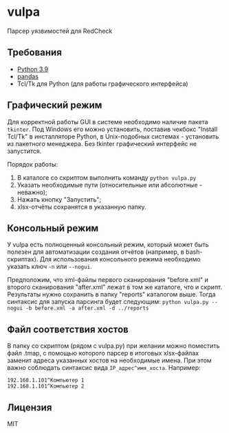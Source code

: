 # vulpa
Парсер уязвимостей для RedCheck

## Требования
* [Python 3.9](https://www.python.org/downloads/)
* [pandas](https://github.com/pandas-dev/pandas)
* Tcl/Tk для Python (для работы графического интерфейса)

## Графический режим
Для корректной работы GUI в системе необходимо наличие пакета `tkinter`. Под Windows его можно установить,
поставив чекбокс "Install Tcl/Tk" в инсталляторе Python, в Unix-подобных системах - установить из пакетного менеджера.
Без tkinter графический интерфейс не запустится.

Порядок работы:
1. В каталоге со скриптом выполнить команду `python vulpa.py`
2. Указать необходимые пути (относительные или абсолютные - неважно);
3. Нажать кнопку "Запустить";
4. xlsx-отчёты сохранятся в указанную папку.

## Консольный режим
У vulpa есть полноценный консольный режим, который может быть полезен для автоматизации создания отчётов
(например, в bash-скриптах). Для использования консольного режима необходимо указать ключ `-n` или `--nogui`.

Предположим, что xml-файлы первого сканирования "before.xml" и второго сканирования "after.xml" лежат в том же 
каталоге, что и скрипт. Результаты нужно сохранить в папку "reports" каталогом выше. Тогда синтаксис для запуска парсинга будет следующим:
```python vulpa.py --nogui -b before.xml -a after.xml -d ../reports```

## Файл соответствия хостов
В папку со скриптом (рядом с vulpa.py) при желании можно поместить файл .tmap, с помощью которого парсер в итоговых xlsx-файлах
заменит адреса указанных хостов на необходимые имена. При этом важно соблюдать синтаксис вида `IP_адрес^имя_хоста`. Например:
```
192.168.1.101^Компьютер 1
192.168.1.101^Компьютер 2
```

## Лицензия
MIT
